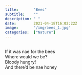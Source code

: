 ```yaml
---
title:       "Bees"
subtitle:    ""
description: " "
date:        2021-04-18T16:02:22Z
image:       "/img/bees_1.jpg"
categories:  ["Nature"]
---
```

<br>If it was nae for the bees
<br>Where would we be?
<br>Bloody hungry!
<br>And there’d be nae honey
<br><br><br>